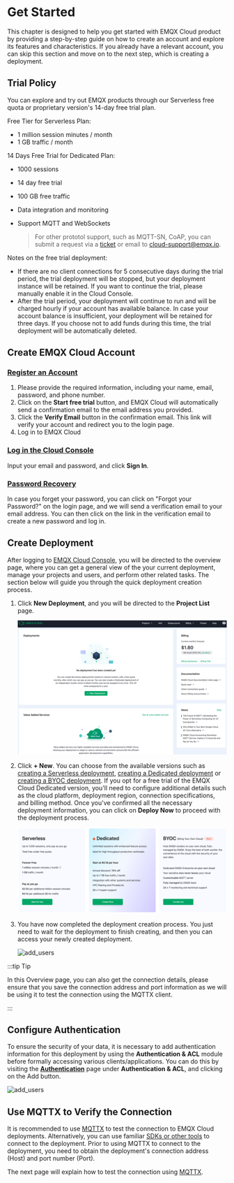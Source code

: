 # Get Started

This chapter is designed to help you get started with EMQX Cloud product by providing a step-by-step guide on how to create an account and explore its features and characteristics. If you already have a relevant account, you can skip this section and move on to the next step, which is creating a deployment.

## Trial Policy

You can explore and try out EMQX products through our Serverless free quota or proprietary version's 14-day free trial plan.

Free Tier for Serverless Plan:

- 1 million session minutes / month
- 1 GB traffic / month

14 Days Free Trial for Dedicated Plan:

* 1000 sessions

* 14  day free trial

* 100 GB free traffic

* Data integration and monitoring

* Support MQTT and WebSockets

  > For other prototol support, such as MQTT-SN, CoAP, you can submit a request via a [ticket](../feature/tickets.md) or email to [cloud-support@emqx.io](mailto:cloud-support@emqx.io). 

Notes on the free trial deployment:

- If there are no client connections for 5 consecutive days during the trial period, the trial deployment will be stopped, but your deployment instance will be retained. If you want to continue the trial, please manually enable it in the Cloud Console.
- After the trial period, your deployment will continue to run and will be charged hourly if your account has available balance. In case your account balance is insufficient, your deployment will be retained for three days. If you choose not to add funds during this time, the trial deployment will be automatically deleted. 

## Create EMQX Cloud Account

### [Register an Account](https://accounts.emqx.com/signup?continue=https://www.emqx.com/cn/cloud)

1. Please provide the required information, including your name, email, password, and phone number.
2. Click on the **Start free trial** button, and EMQX Cloud will automatically send a confirmation email to the email address you provided.
4. Click the **Verify Email** button in the confirmation email. This link will verify your account and redirect you to the login page.
5. Log in to EMQX Cloud

### [Log in the Cloud Console](https://accounts.emqx.com/signin?continue=https%3A%2F%2Fcloud-intl.emqx.com%2Fconsole%2Fdeployments%2F0%3Foper%3Dnew)

Input your email and password, and click **Sign In**.

### [Password Recovery](https://accounts.emqx.com/forgot-password?continue=https%3A%2F%2Fwww.emqx.com%2Fcn%2Fcloud)

In case you forget your password, you can click on "Forgot your Password?" on the login page, and we will send a verification email to your email address. You can then click on the link in the verification email to create a new password and log in.

## Create Deployment

After logging to [EMQX Cloud Console](https://cloud.emqx.com/console/), you will be directed to the overview page, where you can get a general view of the your current deployment, manage your projects and users, and perform other related tasks. The section below will guide you through the quick deployment creation process.

1. Click **New Deployment**, and you will be directed to the **Project List** page.

   ![index](./_assets/index_overview.png)

   

2. Click **+ New**.  You can choose from the available versions such as [creating a Serverless deployment](../create/serverless.md), [creating a Dedicated deployment](../create/dedicated.md) or [creating a BYOC deployment](../create/byoc.md). If you opt for a free trial of the EMQX Cloud Dedicated version, you'll need to configure additional details such as the cloud platform, deployment region, connection specifications, and billing method. Once you've confirmed all the necessary deployment information, you can click on **Deploy Now** to proceed with the deployment process.

   ![add_users](./_assets/create_free_trial.png)

3. You have now completed the deployment creation process. You just need to wait for the deployment to finish creating, and then you can access your newly created deployment.  

   ![add_users](./_assets/overview.png)

:::tip Tip

In this Overview page, you can also get the connection details, please ensure that you save the connection address and port information as we will be using it to test the connection using the MQTTX client. 

:::

## Configure Authentication

To ensure the security of your data, it is necessary to add authentication information for this deployment by using the **Authentication & ACL** module before formally accessing various clients/applications. You can do this by visiting the [**Authentication**](../deployments/auth_dedicated.md) page under **Authentication & ACL**, and clicking on the Add button. 

![add_users](./_assets/auth.png)



## Use MQTTX to Verify the Connection

It is recommended to use [MQTTX](https://mqttx.app) to test the connection to EMQX Cloud deployments. Alternatively, you can use familiar [SDKs or other tools](../connect_to_deployments/overview.md) to connect to the deployment. Prior to using MQTTX to connect to the deployment, you need to obtain the deployment's connection address (Host) and port number (Port).

The next page will explain how to test the connection using [MQTTX](../connect_to_deployments/mqttx.md).
